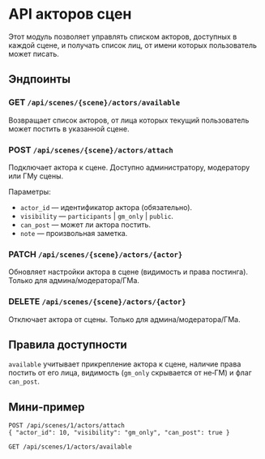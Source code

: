 # API акторов сцен

Этот модуль позволяет управлять списком акторов, доступных в каждой сцене, и получать список лиц, от имени которых пользователь может писать.

## Эндпоинты

### GET `/api/scenes/{scene}/actors/available`
Возвращает список акторов, от лица которых текущий пользователь может постить в указанной сцене.

### POST `/api/scenes/{scene}/actors/attach`
Подключает актора к сцене. Доступно администратору, модератору или ГМу сцены.

Параметры:
- `actor_id` — идентификатор актора (обязательно).
- `visibility` — `participants` | `gm_only` | `public`.
- `can_post` — может ли актора постить.
- `note` — произвольная заметка.

### PATCH `/api/scenes/{scene}/actors/{actor}`
Обновляет настройки актора в сцене (видимость и права постинга). Только для админа/модератора/ГМа.

### DELETE `/api/scenes/{scene}/actors/{actor}`
Отключает актора от сцены. Только для админа/модератора/ГМа.

## Правила доступности
`available` учитывает прикрепление актора к сцене, наличие права постить от его лица, видимость (`gm_only` скрывается от не‑ГМ) и флаг `can_post`.

## Мини‑пример
```http
POST /api/scenes/1/actors/attach
{ "actor_id": 10, "visibility": "gm_only", "can_post": true }

GET /api/scenes/1/actors/available
```
